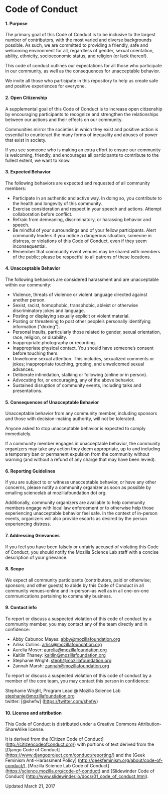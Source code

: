# Code of Conduct
#### 1. Purpose

The primary goal of this Code of Conduct is to be inclusive to the largest number of contributors, with the most varied and diverse backgrounds possible. As such, we are committed to providing a friendly, safe and welcoming environment for all, regardless of gender, sexual orientation, ability, ethnicity, socioeconomic status, and religion (or lack thereof).

This code of conduct outlines our expectations for all those who participate in our community, as well as the consequences for unacceptable behavior.

We invite all those who participate in this repository to help us create safe and positive experiences for everyone.
#### 2. Open Citizenship

A supplemental goal of this Code of Conduct is to increase open citizenship by encouraging participants to recognize and strengthen the relationships between our actions and their effects on our community.

Communities mirror the societies in which they exist and positive action is essential to counteract the many forms of inequality and abuses of power that exist in society.

If you see someone who is making an extra effort to ensure our community is welcoming, friendly, and encourages all participants to contribute to the fullest extent, we want to know.
#### 3. Expected Behavior

The following behaviors are expected and requested of all community members:

* Participate in an authentic and active way. In doing so, you contribute to the health and longevity of this community.
* Exercise consideration and respect in your speech and actions. Attempt collaboration before conflict.
* Refrain from demeaning, discriminatory, or harassing behavior and speech.
* Be mindful of your surroundings and of your fellow participants. Alert community leaders if you notice a dangerous situation, someone in distress, or violations of this Code of Conduct, even if they seem inconsequential.
* Remember that community event venues may be shared with members of the public; please be respectful to all patrons of these locations.

#### 4. Unacceptable Behavior

The following behaviors are considered harassment and are unacceptable within our community:

* Violence, threats of violence or violent language directed against another person.
* Sexist, racist, homophobic, transphobic, ableist or otherwise discriminatory jokes and language.
* Posting or displaying sexually explicit or violent material.
* Posting or threatening to post other people’s personally identifying information ("doxing").
* Personal insults, particularly those related to gender, sexual orientation, race, religion, or disability.
* Inappropriate photography or recording.
* Inappropriate physical contact. You should have someone’s consent before touching them.
* Unwelcome sexual attention. This includes, sexualized comments or jokes; inappropriate touching, groping, and unwelcomed sexual advances.
* Deliberate intimidation, stalking or following (online or in person).
* Advocating for, or encouraging, any of the above behavior.
* Sustained disruption of community events, including talks and presentations.

#### 5. Consequences of Unacceptable Behavior

Unacceptable behavior from any community member, including sponsors and those with decision-making authority, will not be tolerated.

Anyone asked to stop unacceptable behavior is expected to comply immediately.

If a community member engages in unacceptable behavior, the community organizers may take any action they deem appropriate, up to and including a temporary ban or permanent expulsion from the community without warning (and without a refund of any charge that may have been levied).
#### 6. Reporting Guidelines

If you are subject to or witness unacceptable behavior, or have any other concerns, please notify a community organizer as soon as possible by emailing sciencelab at mozillafoundation dot org.

Additionally, community organizers are available to help community members engage with local law enforcement or to otherwise help those experiencing unacceptable behavior feel safe. In the context of in-person events, organizers will also provide escorts as desired by the person experiencing distress.
#### 7. Addressing Grievances

If you feel you have been falsely or unfairly accused of violating this Code of Conduct, you should notify the Mozilla Science Lab staff with a concise description of your grievance.
#### 8. Scope

We expect all community participants (contributors, paid or otherwise; sponsors; and other guests) to abide by this Code of Conduct in all community venues–online and in-person–as well as in all one-on-one communications pertaining to community business.

#### 9. Contact info

To report or discuss a suspected violation of this code of conduct by a community member, you may contact any of the team directly and in confidence:

* Abby Cabunoc Mayes: <abby@mozillafoundation.org>
* Arliss Collins: <arliss@mozillafoundation.org>
* Aurelia Moser: <aurelia@mozillafoundation.org>
* Kaitlin Thaney: <kaitlin@mozillafoundation.org>
* Stephanie Wright: <steph@mozillafoundation.org>
* Zannah Marsh: <zannah@mozillafoundation.org>

To report or discuss a suspected violation of this code of conduct by a member of the core team, you may contact this person in confidence:

Stephanie Wright, Program Lead @ Mozilla Science Lab  
<stephanie@mozillafoundation.org>  
twitter: [@shefw] (https://twitter.com/shefw)  

#### 10. License and attribution

This Code of Conduct is distributed under a Creative Commons Attribution-ShareAlike license.

It is derived from the [Citizen Code of Conduct] (http://citizencodeofconduct.org/) with portions of text derived from the [Django Code of Conduct] (https://www.djangoproject.com/conduct/reporting/) and the [Geek Feminism Anti-Harassment Policy] (http://geekfeminism.org/about/code-of-conduct/), [Mozilla Science Lab Code of Conduct] (https://science.mozilla.org/code-of-conduct) and [Slidewinder Code of Conduct] (http://www.slidewinder.io/docs/01_code_of_conduct.html).

Updated March 21, 2017
